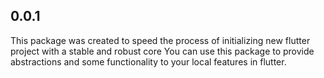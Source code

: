 ## 0.0.1

This package was created to speed the process of initializing new flutter project with a stable and robust core
You can use this package to provide abstractions and some functionality to your local features in flutter.
